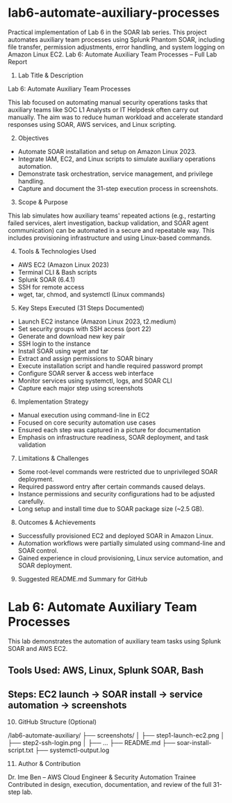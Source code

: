 # lab6-automate-auxiliary-processes
Practical implementation of Lab 6 in the SOAR lab series. This project automates auxiliary team processes using Splunk Phantom SOAR, including file transfer, permission adjustments, error handling, and system logging on Amazon Linux EC2.
Lab 6: Automate Auxiliary Team Processes – Full Lab Report
1. Lab Title & Description

Lab 6: Automate Auxiliary Team Processes

This lab focused on automating manual security operations tasks that auxiliary teams like SOC L1 Analysts or IT Helpdesk often carry out manually. The aim was to reduce human workload and accelerate standard responses using SOAR, AWS services, and Linux scripting.

2. Objectives

- Automate SOAR installation and setup on Amazon Linux 2023.
- Integrate IAM, EC2, and Linux scripts to simulate auxiliary operations automation.
- Demonstrate task orchestration, service management, and privilege handling.
- Capture and document the 31-step execution process in screenshots.

3. Scope & Purpose

This lab simulates how auxiliary teams' repeated actions (e.g., restarting failed services, alert investigation, backup validation, and SOAR agent communication) can be automated in a secure and repeatable way. This includes provisioning infrastructure and using Linux-based commands.

4. Tools & Technologies Used

- AWS EC2 (Amazon Linux 2023)
- Terminal CLI & Bash scripts
- Splunk SOAR (6.4.1)
- SSH for remote access
- wget, tar, chmod, and systemctl (Linux commands)

5. Key Steps Executed (31 Steps Documented)

- Launch EC2 instance (Amazon Linux 2023, t2.medium)
- Set security groups with SSH access (port 22)
- Generate and download new key pair
- SSH login to the instance
- Install SOAR using wget and tar
- Extract and assign permissions to SOAR binary
- Execute installation script and handle required password prompt
- Configure SOAR server & access web interface
- Monitor services using systemctl, logs, and SOAR CLI
- Capture each major step using screenshots

6. Implementation Strategy

- Manual execution using command-line in EC2
- Focused on core security automation use cases
- Ensured each step was captured in a picture for documentation
- Emphasis on infrastructure readiness, SOAR deployment, and task validation

7. Limitations & Challenges

- Some root-level commands were restricted due to unprivileged SOAR deployment.
- Required password entry after certain commands caused delays.
- Instance permissions and security configurations had to be adjusted carefully.
- Long setup and install time due to SOAR package size (~2.5 GB).

8. Outcomes & Achievements

- Successfully provisioned EC2 and deployed SOAR in Amazon Linux.
- Automation workflows were partially simulated using command-line and SOAR control.
- Gained experience in cloud provisioning, Linux service automation, and SOAR deployment.

9. Suggested README.md Summary for GitHub

# Lab 6: Automate Auxiliary Team Processes

This lab demonstrates the automation of auxiliary team tasks using Splunk SOAR and AWS EC2.
## Tools Used: AWS, Linux, Splunk SOAR, Bash
## Steps: EC2 launch → SOAR install → service automation → screenshots


10. GitHub Structure (Optional)

/lab6-automate-auxiliary/
├── screenshots/
│   ├── step1-launch-ec2.png
│   ├── step2-ssh-login.png
│   ├── ...
├── README.md
├── soar-install-script.txt
├── systemctl-output.log

11. Author & Contribution

Dr. Ime Ben – AWS Cloud Engineer & Security Automation Trainee
Contributed in design, execution, documentation, and review of the full 31-step lab.

